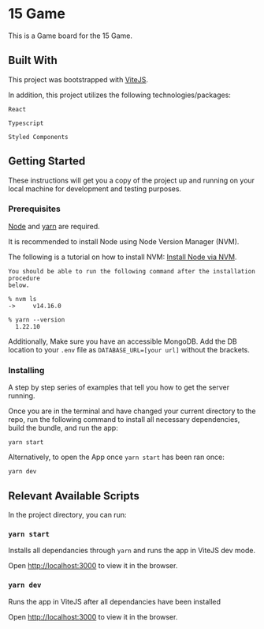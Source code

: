 # 15 Game

This is a Game board for the 15 Game.

## Built With

This project was bootstrapped with [ViteJS](https://vitejs.dev/).

In addition, this project utilizes the following technologies/packages:

`React`

`Typescript`

`Styled Components`

## Getting Started

These instructions will get you a copy of the project up and running on your local machine for development and testing purposes.

### Prerequisites

[Node](http://nodejs.org/) and [yarn](https://yarnpkg.com/) are required.

It is recommended to install Node using Node Version Manager (NVM).

The following is a tutorial on how to install NVM: [Install Node via NVM](https://nodesource.com/blog/installing-node-js-tutorial-using-nvm-on-mac-os-x-and-ubuntu/).

```
You should be able to run the following command after the installation procedure
below.

% nvm ls
->     v14.16.0

% yarn --version
  1.22.10
```

Additionally, Make sure you have an accessible MongoDB. Add the DB location to your `.env` file as `DATABASE_URL=[your url]` without the brackets.

### Installing

A step by step series of examples that tell you how to get the server running.

Once you are in the terminal and have changed your current directory to the repo, run the following command to install all necessary dependencies, build the bundle, and run the app:

```
yarn start
```

Alternatively, to open the App once `yarn start` has been ran once:

```
yarn dev
```

## Relevant Available Scripts

In the project directory, you can run:

### `yarn start`

Installs all dependancies through `yarn` and runs the app in ViteJS dev mode.

Open [http://localhost:3000](http://localhost:3000) to view it in the browser.

### `yarn dev`

Runs the app in ViteJS after all dependancies have been installed

Open [http://localhost:3000](http://localhost:3000) to view it in the browser.